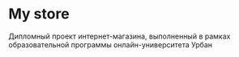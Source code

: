 # My store
Дипломный проект интернет-магазина, выполненный в рамках образовательной программы онлайн-университета Урбан
